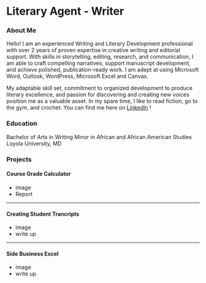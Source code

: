 # Literary Agent - Writer

### About Me 
Hello! I am an experienced Writing and Literary Development professional with
over 2 years of proven expertise in creative writing and editorial support.
With skills in storytelling, editing, research, and communication, I am able to craft
compelling narratives, support manuscript development, and achieve polished,
publication-ready work. I am adept at using Microsoft Word, Outlook, WordPress,
Microsoft Excel and Canvas.

My adaptable skill set, commitment to organized development to produce literary
excellence, and passion for discovering and creating new voices position me as a
valuable asset. In my spare time, I like to read fiction, go to the gym, and crochet.
You can find me here on [LinkedIn](www.linkedin.com/in/cleighlawson) !

### Education 
Bachelor of Arts in Writing
Minor in African and African American Studies
Loyola University, MD

### Projects

#### Course Grade Calculator 
 - image
 - Report

***
#### Creating Student Trancripts 
 - image
 - write up

***
#### Side Business Excel
 - image
 - write up
